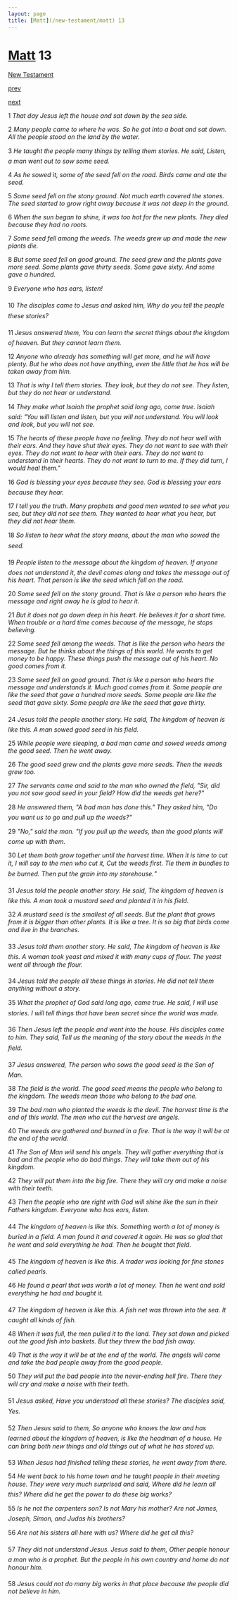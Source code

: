 ```yaml
---
layout: page
title: [Matt](/new-testament/matt) 13
---
```


# [Matt](/new-testament/matt) 13

[New Testament](/new-testament)


[prev](/new-testament/matt/matt-12.html)


[next](/new-testament/matt/matt-14.html)

1 _That day Jesus left the house and sat down by the sea side._

2 _Many people came to where he was. So he got into a boat and sat down. All the people stood on the land by the water._

3 _He taught the people many things by telling them stories. He said, Listen, a man went out to sow some seed._

4 _As he sowed it, some of the seed fell on the road. Birds came and ate the seed._

5 _Some seed fell on the stony ground. Not much earth covered the stones. The seed started to grow right away because it was not deep in the ground._

6 _When the sun began to shine, it was too hot for the new plants. They died because they had no roots._

7 _Some seed fell among the weeds. The weeds grew up and made the new plants die._

8 _But some seed fell on good ground. The seed grew and the plants gave more seed. Some plants gave thirty seeds. Some gave sixty. And some gave a hundred._

9 _Everyone who has ears, listen!_

10 _The disciples came to Jesus and asked him, Why do you tell the people these stories?_

11 _Jesus answered them, You can learn the secret things about the kingdom of heaven. But they cannot learn them._

12 _Anyone who already has something will get more, and he will have plenty. But he who does not have anything, even the little that he has will be taken away from him._

13 _That is why I tell them stories. They look, but they do not see. They listen, but they do not hear or understand._

14 _They make what Isaiah the prophet said long ago, come true. Isaiah said: "You will listen and listen, but you will not understand. You will look and look, but you will not see._

15 _The hearts of these people have no feeling. They do not hear well with their ears. And they have shut their eyes. They do not want to see with their eyes. They do not want to hear with their ears. They do not want to understand in their hearts. They do not want to turn to me. If they did turn, I would heal them."_

16 _God is blessing your eyes because they see. God is blessing your ears because they hear._

17 _I tell you the truth. Many prophets and good men wanted to see what you see, but they did not see them. They wanted to hear what you hear, but they did not hear them._

18 _So listen to hear what the story means, about the man who sowed the seed._

19 _People listen to the message about the kingdom of heaven. If anyone does not understand it, the devil comes along and takes the message out of his heart. That person is like the seed which fell on the road._

20 _Some seed fell on the stony ground. That is like a person who hears the message and right away he is glad to hear it._

21 _But it does not go down deep in his heart. He believes it for a short time. When trouble or a hard time comes because of the message, he stops believing._

22 _Some seed fell among the weeds. That is like the person who hears the message. But he thinks about the things of this world. He wants to get money to be happy. These things push the message out of his heart. No good comes from it._

23 _Some seed fell on good ground. That is like a person who hears the message and understands it. Much good comes from it. Some people are like the seed that gave a hundred more seeds. Some people are like the seed that gave sixty. Some people are like the seed that gave thirty._

24 _Jesus told the people another story. He said, The kingdom of heaven is like this. A man sowed good seed in his field._

25 _While people were sleeping, a bad man came and sowed weeds among the good seed.  Then he went away._

26 _The good seed grew and the plants gave more seeds. Then the weeds grew too._

27 _The servants came and said to the man who owned the field, "Sir, did you not sow good seed in your field? How did the weeds get here?"_

28 _He answered them, "A bad man has done this." They asked him, "Do you want us to go and pull up the weeds?"_

29 _"No," said the man. "If you pull up the weeds, then the good plants will come up with them._

30 _Let them both grow together until the harvest time. When it is time to cut it, I will say to the men who cut it, Cut the weeds first. Tie them in bundles to be burned. Then put the grain into my storehouse."_

31 _Jesus told the people another story. He said, The kingdom of heaven is like this. A man took a mustard seed and planted it in his field._

32 _A mustard seed is the smallest of all seeds. But the plant that grows from it is bigger than other plants. It is like a tree. It is so big that birds come and live in the branches._

33 _Jesus told them another story. He said, The kingdom of heaven is like this. A woman took yeast and mixed it with many cups of flour. The yeast went all through the flour._

34 _Jesus told the people all these things in stories. He did not tell them anything without a story._

35 _What the prophet of God said long ago, came true. He said, I will use stories. I will tell things that have been secret since the world was made._

36 _Then Jesus left the people and went into the house. His disciples came to him. They said,  Tell us the meaning of the story about the weeds in the field._

37 _Jesus answered, The person who sows the good seed is the Son of Man._

38 _The field is the world. The good seed means the people who belong to the kingdom. The weeds mean those who belong to the bad one._

39 _The bad man who planted the weeds is the devil. The harvest time is the end of this world. The men who cut the harvest are angels._

40 _The weeds are gathered and burned in a fire. That is the way it will be at the end of the world._

41 _The Son of Man will send his angels. They will gather everything that is bad and the people who do bad things. They will take them out of his kingdom._

42 _They will put them into the big fire. There they will cry and make a noise with their teeth._

43 _Then the people who are right with God will shine like the sun in their Fathers kingdom.  Everyone who has ears, listen._

44 _The kingdom of heaven is like this. Something worth a lot of money is buried in a field.  A man found it and covered it again. He was so glad that he went and sold everything he had. Then he bought that field._

45 _The kingdom of heaven is like this. A trader was looking for fine stones called pearls._

46 _He found a pearl that was worth a lot of money. Then he went and sold everything he had and bought it._

47 _The kingdom of heaven is like this. A fish net was thrown into the sea. It caught all kinds of fish._

48 _When it was full, the men pulled it to the land. They sat down and picked out the good fish into baskets. But they threw the bad fish away._

49 _That is the way it will be at the end of the world. The angels will come and take the bad people away from the good people._

50 _They will put the bad people into the never-ending hell fire. There they will cry and make a noise with their teeth._

51 _Jesus asked, Have you understood all these stories? The disciples said, Yes._

52 _Then Jesus said to them, So anyone who knows the law and has learned about the kingdom of heaven, is like the headman of a house. He can bring both new things and old things out of what he has stored up._

53 _When Jesus had finished telling these stories, he went away from there._

54 _He went back to his home town and he taught people in their meeting house. They were very much surprised and said, Where did he learn all this? Where did he get the power to do these big works?_

55 _Is he not the carpenters son? Is not Mary his mother? Are not James, Joseph, Simon, and Judas his brothers?_

56 _Are not his sisters all here with us? Where did he get all this?_

57 _They did not understand Jesus. Jesus said to them, Other people honour a man who is a prophet. But the people in his own country and home do not honour him._

58 _Jesus could not do many big works in that place because the people did not believe in him._

